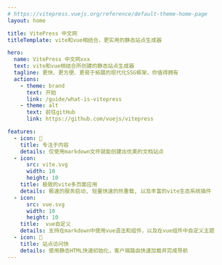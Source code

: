 ```yaml
---
# https://vitepress.vuejs.org/reference/default-theme-home-page
layout: home

title: VitePress 中文网
titleTemplate: vite和vue相结合，更实用的静态站点生成器

hero:
  name: VitePress 中文网xxx
  text: vite和vue相结合所创建的静态站点生成器
  tagline: 更快、更方便、更易于拓展的现代化SSG框架，你值得拥有
  actions:
    - theme: brand
      text: 开始
      link: /guide/what-is-vitepress
    - theme: alt
      text: 前往gitHub
      link: https://github.com/vuejs/vitepress

features:
  - icon: 📝
    title: 专注于内容
    details: 仅使用markdown文件就能创建出优美的文档站点
  - icon:
      src: vite.svg
      width: 10
      height: 10
    title: 极致的vite多页面应用
    details: 极速的服务启动, 轻量快速的热重载, 以及丰富的vite生态系统插件
  - icon:
      src: vue.svg
      width: 10
      height: 10
    title:  vue自定义
    details: 支持在markdown中使用vue语法和组件，以及在vue组件中自定义主题
  - icon: 🚀
    title: 站点访问快
    details: 使用静态HTML快速初始化，客户端路由快速加载并完成导航
---
```


